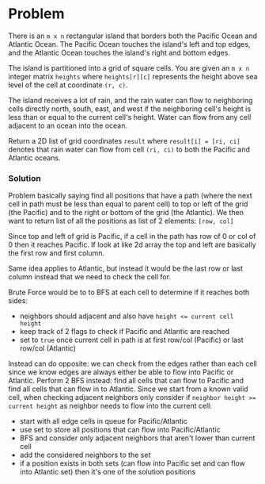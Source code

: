 # Problem

There is an `m x n` rectangular island that borders both the Pacific Ocean and Atlantic Ocean. The Pacific Ocean touches the island's left and top edges, and the Atlantic Ocean touches the island's right and bottom edges.

The island is partitioned into a grid of square cells. You are given an `m x n` integer matrix `heights` where `heights[r][c]` represents the height above sea level of the cell at coordinate `(r, c)`.

The island receives a lot of rain, and the rain water can flow to neighboring cells directly north, south, east, and west if the neighboring cell's height is less than or equal to the current cell's height. Water can flow from any cell adjacent to an ocean into the ocean.

Return a 2D list of grid coordinates `result` where `result[i] = [ri, ci]` denotes that rain water can flow from cell `(ri, ci)` to both the Pacific and Atlantic oceans.

### Solution

Problem basically saying find all positions that have a path (where the next cell in path must be less than equal to parent cell) to top or left of the grid (the Pacific) and to the right or bottom of the grid (the Atlantic). We then want to return list of all the positions as list of 2 elements: `[row, col]`

Since top and left of grid is Pacific, if a cell in the path has row of 0 or col of 0 then it reaches Pacific. If look at like 2d array the top and left are basically the first row and first column.

Same idea applies to Atlantic, but instead it would be the last row or last column instead that we need to check the cell for.

Brute Force would be to to BFS at each cell to determine if it reaches both sides:

- neighbors should adjacent and also have `height <= current cell height`
- keep track of 2 flags to check if Pacific and Atlantic are reached
- set to `true` once current cell in path is at first row/col (Pacific) or last row/col (Atlantic)

Instead can do opposite: we can check from the edges rather than each cell since we know edges are always either be able to flow into Pacific
or Atlantic. Perform 2 BFS instead: find all cells that can flow to Pacific and find all cells that can flow in to Atlantic. Since we start from a known valid cell, when checking adjacent neighbors only consider if `neighbor height >= current height` as neighbor needs to flow into the current cell:

- start with all edge cells in queue for Pacific/Atlantic
- use set to store all positions that can flow into Pacific/Atlantic
- BFS and consider only adjacent neighbors that aren't lower than current cell
- add the considered neighbors to the set
- if a position exists in both sets (can flow into Pacific set and can flow into Atlantic set) then it's one of the solution positions
